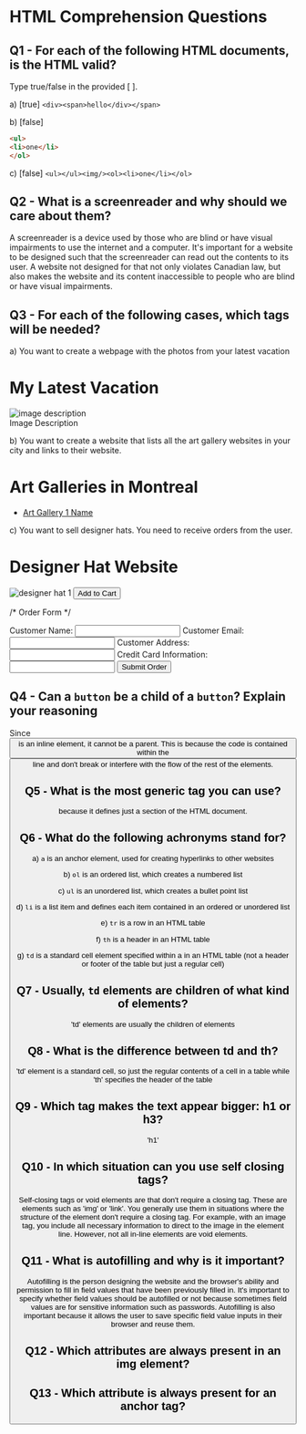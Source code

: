 # HTML Comprehension Questions

## Q1 - For each of the following HTML documents, is the HTML valid?

Type true/false in the provided [ ].

a) [true] `<div><span>hello</div></span>`

b) [false]

```html
<ul>
<li>one</li>
</ol>
```

c) [false] `<ul></ul><img/><ol><li>one</li></ol>`

## Q2 - What is a screenreader and why should we care about them?

A screenreader is a device used by those who are blind or have visual impairments to use the internet and a computer. It's important for a website to be designed such that the screenreader can read out the contents to its user. A website not designed for that not only violates Canadian law, but also makes the website and its content inaccessible to people who are blind or have visual impairments.

## Q3 - For each of the following cases, which tags will be needed?

a) You want to create a webpage with the photos from your latest vacation
<h1> My Latest Vacation </h1>
<img src="image link" alt="image description">
<figcaption>Image Description</figcaption>

b) You want to create a website that lists all the art gallery websites in your city and links to their website.
<h1>Art Galleries in Montreal</h1>
<ul>
    <li><a href = "art gallery website 1"> Art Gallery 1 Name</a></li>
</ul>

c) You want to sell designer hats. You need to receive orders from the user.
<h1>Designer Hat Website</h1>
<img src="designer hat 1" alt="designer hat 1">
<button type="button">Add to Cart</button>

/* Order Form */
<form action="www.designerhat.com/thanks-for-order" method="post">
    <label for="name">Customer Name:</label>
    <input type="text" id="name" name="Customer Name">
    <label for="mail">Customer Email:</label>
    <input type="text" id="email" name="Customer Email">
    <label for="address">Customer Address:</label>
    <input type="text" id="address" name="Customer Address">
    <label for="creditCard">Credit Card Information:</label>
    <input type="number" id="creditCard" name="Credit Card Information">
    <button type="submit">Submit Order</button>
</form>

## Q4 - Can a `button` be a child of a `button`? Explain your reasoning
Since <button> is an inline element, it cannot be a parent. This is because the code is contained within the <button> line and don't break or interfere with the flow of the rest of the elements. 

## Q5 - What is the most generic tag you can use?
<div> because it defines just a section of the HTML document.

## Q6 - What do the following achronyms stand for?

a) `a` is an anchor element, used for creating hyperlinks to other websites

b) `ol` is an ordered list, which creates a numbered list

c) `ul` is an unordered list, which creates a bullet point list

d) `li` is a list item and defines each item contained in an ordered or unordered list

e) `tr` is a row in an HTML table

f) `th` is a header in an HTML table

g) `td` is a standard cell element specified within a <tr> in an HTML table (not a header or footer of the table but just a regular cell)

## Q7 - Usually, `td` elements are children of what kind of elements?
'td' elements are usually the children of <tr> elements

## Q8 - What is the difference between td and th?
'td' element is a standard cell, so just the regular contents of a cell in a table while 'th' specifies the header of the table

## Q9 - Which tag makes the text appear bigger: h1 or h3?
'h1'

## Q10 - In which situation can you use self closing tags?
Self-closing tags or void elements are that don't require a closing tag. These are elements such as 'img' or 'link'. You generally use them in situations where the structure of the element don't require a closing tag. For example, with an image tag, you include all necessary information to direct to the image in the element line. However, not all in-line elements are void elements.

## Q11 - What is autofilling and why is it important?
Autofilling is the person designing the website and the browser's ability and permission to fill in field values that have been previously filled in. It's important to specify whether field values should be autofilled or not because sometimes field values are for sensitive information such as passwords. Autofilling is also important because it allows the user to save specific field value inputs in their browser and reuse them.

## Q12 - Which attributes are always present in an img element?

## Q13 - Which attribute is always present for an anchor tag?
